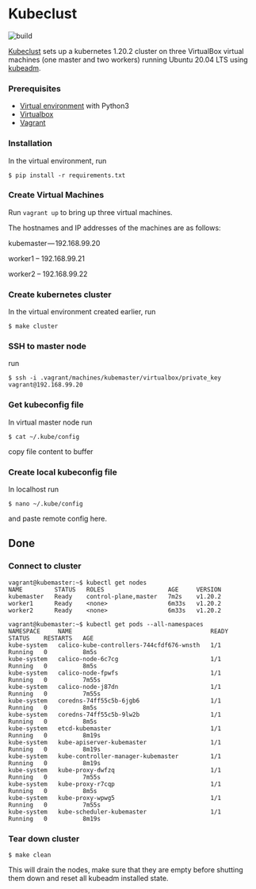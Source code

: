 # Kubeclust
![build](https://github.com/kosyfrances/kubeclust/workflows/build/badge.svg)

[Kubeclust](https://kosyfrances.github.io/kubernetes-cluster/) sets up a kubernetes 1.20.2 cluster on three VirtualBox virtual machines (one master and two workers) running Ubuntu 20.04 LTS using [kubeadm](https://kubernetes.io/docs/reference/setup-tools/kubeadm/).

### Prerequisites
* [Virtual environment](https://docs.python.org/3/library/venv.html) with Python3
* [Virtualbox](https://www.virtualbox.org/)
* [Vagrant](https://www.vagrantup.com/)

### Installation
In the virtual environment, run
```
$ pip install -r requirements.txt
```

### Create Virtual Machines
Run `vagrant up` to bring up three virtual machines.

The hostnames and IP addresses of the machines are as follows:

kubemaster — 192.168.99.20

worker1 – 192.168.99.21

worker2 – 192.168.99.22

### Create kubernetes cluster
In the virtual environment created earlier, run
```
$ make cluster
```
### SSH to master node
run
```
$ ssh -i .vagrant/machines/kubemaster/virtualbox/private_key vagrant@192.168.99.20
```

### Get kubeconfig file
In virtual master node run
```
$ cat ~/.kube/config
```
copy file content to buffer

### Create local kubeconfig file
In localhost run
```
$ nano ~/.kube/config
```
and paste remote config here. 

## Done

### Connect to cluster
```
vagrant@kubemaster:~$ kubectl get nodes
NAME         STATUS   ROLES                  AGE     VERSION
kubemaster   Ready    control-plane,master   7m2s    v1.20.2
worker1      Ready    <none>                 6m33s   v1.20.2
worker2      Ready    <none>                 6m33s   v1.20.2

vagrant@kubemaster:~$ kubectl get pods --all-namespaces
NAMESPACE     NAME                                       READY   STATUS    RESTARTS   AGE
kube-system   calico-kube-controllers-744cfdf676-wnsth   1/1     Running   0          8m5s
kube-system   calico-node-6c7cg                          1/1     Running   0          8m5s
kube-system   calico-node-fpwfs                          1/1     Running   0          7m55s
kube-system   calico-node-j87dn                          1/1     Running   0          7m55s
kube-system   coredns-74ff55c5b-6jgb6                    1/1     Running   0          8m5s
kube-system   coredns-74ff55c5b-9lw2b                    1/1     Running   0          8m5s
kube-system   etcd-kubemaster                            1/1     Running   0          8m19s
kube-system   kube-apiserver-kubemaster                  1/1     Running   0          8m19s
kube-system   kube-controller-manager-kubemaster         1/1     Running   0          8m19s
kube-system   kube-proxy-dwfzq                           1/1     Running   0          7m55s
kube-system   kube-proxy-r7cqp                           1/1     Running   0          8m5s
kube-system   kube-proxy-wpwg5                           1/1     Running   0          7m55s
kube-system   kube-scheduler-kubemaster                  1/1     Running   0          8m19s
```

### Tear down cluster
```
$ make clean
```
This will drain the nodes, make sure that they are empty before shutting them down and reset all kubeadm installed state.
